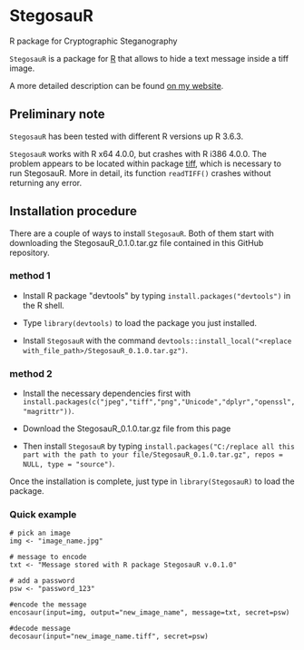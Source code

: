 # StegosauR
R package for Cryptographic Steganography

```StegosauR``` is a package for [R](https://cran.r-project.org/) that allows to hide a text message inside a tiff image.

A more detailed description can be found [on my website](https://www.zanon.xyz/cryptographic_steganography_StegosauR_intro.html).

## Preliminary note
```StegosauR``` has been tested with different R versions up R 3.6.3.

```StegosauR``` works with R x64 4.0.0, but crashes with R i386 4.0.0. The problem appears to be located within package [tiff](https://cran.r-project.org/web/packages/tiff/index.html), which is necessary to run StegosauR. More in detail, its function ```readTIFF()``` crashes without returning any error.   

## Installation procedure

There are a couple of ways to install ```StegosauR```. Both of them start with downloading the StegosauR_0.1.0.tar.gz file contained in this GitHub repository.

### method 1
  * Install R package "devtools" by typing ```install.packages("devtools")``` in the R shell. 
  
  * Type ```library(devtools)``` to load the package you just installed.
  
  * Install ```StegosauR``` with the command ```devtools::install_local("<replace with_file_path>/StegosauR_0.1.0.tar.gz")```.


### method 2
  * Install the necessary dependencies first with ```install.packages(c("jpeg","tiff","png","Unicode","dplyr","openssl","magrittr"))```.
  
  * Download the StegosauR_0.1.0.tar.gz file from this page
  
  * Then install ```StegosauR``` by typing ```install.packages("C:/replace all this part with the path to your file/StegosauR_0.1.0.tar.gz", repos = NULL, type = "source")```.



Once the installation is complete, just type in ```library(StegosauR)``` to load the package.


### Quick example

``` {r}
# pick an image
img <- "image_name.jpg"

# message to encode
txt <- "Message stored with R package StegosauR v.0.1.0"

# add a password
psw <- "password_123"

#encode the message
encosaur(input=img, output="new_image_name", message=txt, secret=psw)

#decode message
decosaur(input="new_image_name.tiff", secret=psw)

```
